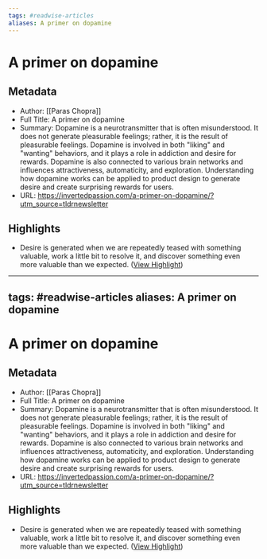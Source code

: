 ```yaml
---
tags: #readwise-articles
aliases: A primer on dopamine
---
```

# A primer on dopamine

## Metadata
- Author: [[Paras Chopra]]
- Full Title: A primer on dopamine
- Summary: Dopamine is a neurotransmitter that is often misunderstood. It does not generate pleasurable feelings; rather, it is the result of pleasurable feelings. Dopamine is involved in both "liking" and "wanting" behaviors, and it plays a role in addiction and desire for rewards. Dopamine is also connected to various brain networks and influences attractiveness, automaticity, and exploration. Understanding how dopamine works can be applied to product design to generate desire and create surprising rewards for users.
- URL: https://invertedpassion.com/a-primer-on-dopamine/?utm_source=tldrnewsletter

## Highlights
- Desire is generated when we are repeatedly teased with something valuable, work a little bit to resolve it, and discover something even more valuable than we expected. ([View Highlight](https://read.readwise.io/read/01hmvxfa3htjta2w4jm7v4xgyt))
---
tags: #readwise-articles
aliases: A primer on dopamine
---
# A primer on dopamine

## Metadata
- Author: [[Paras Chopra]]
- Full Title: A primer on dopamine
- Summary: Dopamine is a neurotransmitter that is often misunderstood. It does not generate pleasurable feelings; rather, it is the result of pleasurable feelings. Dopamine is involved in both "liking" and "wanting" behaviors, and it plays a role in addiction and desire for rewards. Dopamine is also connected to various brain networks and influences attractiveness, automaticity, and exploration. Understanding how dopamine works can be applied to product design to generate desire and create surprising rewards for users.
- URL: https://invertedpassion.com/a-primer-on-dopamine/?utm_source=tldrnewsletter

## Highlights
- Desire is generated when we are repeatedly teased with something valuable, work a little bit to resolve it, and discover something even more valuable than we expected. ([View Highlight](https://read.readwise.io/read/01hmvxfa3htjta2w4jm7v4xgyt))
